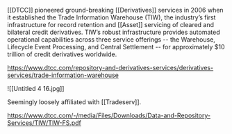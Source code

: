 [[DTCC]] pioneered ground-breaking [[Derivatives]] services in 2006 when it established the Trade Information Warehouse (TIW), the industry’s first infrastructure for record retention and [[Asset]] servicing of cleared and bilateral credit derivatives. TIW’s robust infrastructure provides automated operational capabilities across three service offerings -- the Warehouse, Lifecycle Event Processing, and Central Settlement -- for approximately $10 trillion of credit derivatives worldwide.

https://www.dtcc.com/repository-and-derivatives-services/derivatives-services/trade-information-warehouse


![[Untitled 4 16.jpg]]

Seemingly loosely affiliated with [[Tradeserv]]. 

https://www.dtcc.com/-/media/Files/Downloads/Data-and-Repository-Services/TIW/TIW-FS.pdf
